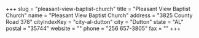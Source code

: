 +++
slug = "pleasant-view-baptist-church"
title = "Pleasant View Baptist Church"
name = "Pleasant View Baptist Church"
address = "3825 County Road 378"
cityIndexKey = "city-al-dutton"
city = "Dutton"
state = "AL"
postal = "35744"
website = ""
phone = "256 657-3805"
fax = ""
+++
